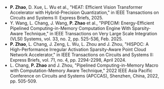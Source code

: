 
* **P. Zhao**, D. Xue, L. Wu et al., "HEAT: Efficient Vision Transformer Accelerator with Hybrid-Precision Quantization," in IEEE Transactions on Circuits and Systems II: Express Briefs, 2025.
* Y. Wang, L. Chang, J. Wang, **P. Zhao** et al., "PIPECIM: Energy-Efficient Pipelined Computing-in-Memory Computation Engine With Sparsity-Aware Technique," in IEEE Transactions on Very Large Scale Integration (VLSI) Systems, vol. 33, no. 2, pp. 525-536, Feb. 2025.
* **P. Zhao**, L. Chang, J. Zeng, L. Wu, L. Zhou and J. Zhou, "HISPOC: A High-Performance Irregular Activation Sparsity-Aware Point Cloud Network Accelerator," in IEEE Transactions on Circuits and Systems II: Express Briefs, vol. 71, no. 4, pp. 2294-2298, April 2024.
* L. Chang, **P. Zhao** and J. Zhou, "Pipelined Computing-in-Memory Macro with Computation-Memory Aware Technique," 2022 IEEE Asia Pacific Conference on Circuits and Systems (APCCAS), Shenzhen, China, 2022, pp. 505-509.

